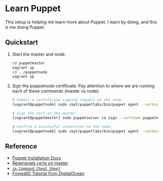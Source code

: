 # Learn Puppet

This setup is helping me learn more about Puppet. I learn by doing, and this is me doing Puppet.

## Quickstart

1. Start the master and node.

    ```sh
    cd puppetmaster
    vagrant up
    cd ../puppetnode
    vagrant up
    ```

1. Sign the puppetnode certificate. Pay attention to where we are running each of these commands (master vs node).

    ```sh
    # Submit a certificate signing request on the node.
    [vagrant@puppetnode] sudo /opt/puppetlabs/bin/puppet agent --verbose --no-daemonize --onetime

    # Sign the cert on the master.
    [vagrant@puppetmaster] sudo puppetserver ca sign --certname puppetnode.localdomain

    # Confirm a successful connection on the node.
    [vagrant@puppetnode] sudo /opt/puppetlabs/bin/puppet agent --verbose --no-daemonize --onetime

## Reference

- [Puppet Installation Docs]
- [Regenerate certs on master][2]
- [`ip Command Cheat Sheet`]
- [FirewallD Tutorial from DigitalOcean][3]

[Puppet Installation Docs]: https://puppet.com/docs/puppetserver/latest/install_from_packages.html#install-puppet-server-from-packages
[`ip Command Cheat Sheet`]: https://access.redhat.com/sites/default/files/attachments/rh_ip_command_cheatsheet_1214_jcs_print.pdf
[2]: https://puppet.com/docs/puppet/latest/ssl_regenerate_certificates.html
[3]: https://www.digitalocean.com/community/tutorials/how-to-set-up-a-firewall-using-firewalld-on-centos-7

